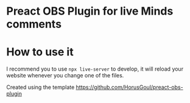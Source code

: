 # Preact OBS Plugin for live Minds comments

# How to use it

I recommend you to use `npx live-server` to develop, it will reload your website whenever you change one of the files.

Created using the template https://github.com/HorusGoul/preact-obs-plugin